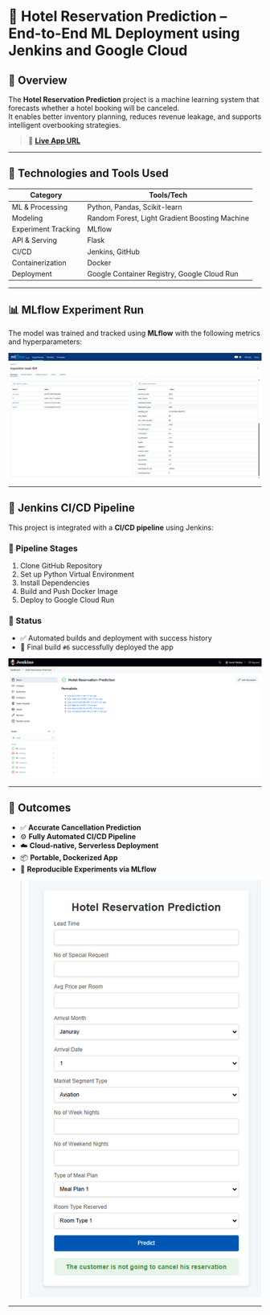 # 🏨 Hotel Reservation Prediction – End-to-End ML Deployment using Jenkins and Google Cloud

## 📌 Overview

The **Hotel Reservation Prediction** project is a machine learning system that forecasts whether a hotel booking will be canceled.  
It enables better inventory planning, reduces revenue leakage, and supports intelligent overbooking strategies.

> 🔗 **[Live App URL](https://hrp-552900362680.us-central1.run.app/)**

---

## 🧰 Technologies and Tools Used

| Category             | Tools/Tech                                        |
|----------------------|---------------------------------------------------|
| ML & Processing      | Python, Pandas, Scikit-learn                      |
| Modeling             | Random Forest, Light Gradient Boosting Machine    |
| Experiment Tracking  | MLflow                                            |
| API & Serving        | Flask                                             |
| CI/CD                | Jenkins, GitHub                                   |
| Containerization     | Docker                                            |
| Deployment           | Google Container Registry, Google Cloud Run       |

---

## 📊 MLflow Experiment Run

The model was trained and tracked using **MLflow** with the following metrics and hyperparameters:

![MLflow Experiment Run](./research/mlflow-exp.png)

---

## 🧪 Jenkins CI/CD Pipeline

This project is integrated with a **CI/CD pipeline** using Jenkins:

### 🔹 Pipeline Stages
1. Clone GitHub Repository  
2. Set up Python Virtual Environment  
3. Install Dependencies  
4. Build and Push Docker Image  
5. Deploy to Google Cloud Run  

### 🔹 Status
- ✅ Automated builds and deployment with success history  
- 🚀 Final build `#6` successfully deployed the app  

![Jenkins Pipeline](./research/jenkins-cicd.png)

---

## 🚀 Outcomes

- ✅ **Accurate Cancellation Prediction**
- ⚙️ **Fully Automated CI/CD Pipeline**
- ☁️ **Cloud-native, Serverless Deployment**
- 📦 **Portable, Dockerized App**
- 🔁 **Reproducible Experiments via MLflow**


> ![Flask App Prediction](./research/flask-app.png)

---
